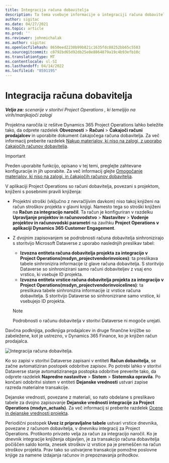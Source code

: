 ```yaml
---
title: Integracija računa dobavitelja
description: Ta tema vsebuje informacije o integraciji računa dobavitelja v aplikaciji Project Operations.
author: sigitac
ms.date: 04/27/2021
ms.topic: article
ms.prod: ''
ms.reviewer: johnmichalak
ms.author: sigitac
ms.openlocfilehash: 8650eed2230b99b821c1635fdc88252bb65c5583
ms.sourcegitcommit: c0792bd65d92db25e0e8864879a19c4b93efb10c
ms.translationtype: MT
ms.contentlocale: sl-SI
ms.lasthandoff: 04/14/2022
ms.locfileid: "8591195"
---
```

# <a name="vendor-invoice-integration"></a>Integracija računa dobavitelja

_**Velja za:** scenarije v storitvi Project Operations , ki temeljijo na virih/manjkajoči zalogi_

Projektna naročila iz rešitve Dynamics 365 Project Operations lahko beležite tako, da odprete razdelek **Obveznosti** > **Računi** > **Čakajoči računi prodajalcev** in uporabite dokument čakajočega računa dobavitelja. Za več informacij preberite razdelek [Nakup materialov, ki niso na zalogi, z uporabo čakajočih računov dobavitelja](../procurement/pending-vendor-invoices.md).

> [!IMPORTANT]
> Preden uporabite funkcijo, opisano v tej temi, preglejte zahtevane konfiguracije in jih uporabite. Za več informacij glejte [Omogočanje materialov, ki niso na zalogi, in čakajočih računov dobavitelja](../procurement/configure-materials-nonstocked.md).

V aplikaciji Project Operations so računi dobavitelja, povezani s projektom, knjiženi s posebnimi pravili knjiženja:

- Projektni stroški (vključno z nevračljivim davkom) niso takoj knjiženi na račun stroškov projekta v glavni knjigi. Namesto tega so stroški knjiženi na **Račun za integracijo naročil**. Ta račun je konfiguriran v razdelku **Upravljanje projektov in računovodstvo** > **Nastavitev** > **Vodenje projektov in računovodski parametri** na zavihku **Project Operations v aplikaciji Dynamics 365 Customer Engagement**.
- Z dvojnim zapisovanjem se podrobnosti računa dobavitelja sinhronizirajo s storitvijo Microsoft Dataverse z uporabo naslednjih preslikav tabel:

     - **Izvozna entiteta računa dobavitelja projekta za integracijo v Project Operations(msdyn_projectvendorinvoices)**: ta preslikava tabele sinhronizira informacije iz glave računa dobavitelja. S storitvijo Dataverse so sinhronizirani samo računi dobaviteljev z vsaj eno vrstico, ki vsebuje ID projekta.
     - **Izvozna entiteta vrstice računa dobavitelja projekta za integracijo v Project Operations(msdyn_projectvendorinvoicelines)**: ta preslikava tabele sinhronizira informacije iz vrstice računa dobavitelja. S storitvijo Dataverse so sinhronizirane samo vrstice, ki vsebujejo ID projekta.

     > [!NOTE]
     > Podrobnosti o računu dobavitelja v storitvi Dataverse ni mogoče urejati.

Davčna podknjiga, podknjiga prodajalcev in druge finančne knjižbe so zabeležene, kot je ustrezno, v Dynamics 365 Finance, ko je knjižen račun prodajalca.

![Integracija računa dobavitelja.](media/DW7VendorInvoice.png)

Ko so zapisi v storitvi Dataverse zapisani v entiteti **Račun dobavitelja**, se začne avtomatiziran postopek odobritve zapisov. Po potrebi lahko v storitvi Dataverse stanje avtomatiziranega postopka odobritve preverite tako, da odprete razdelek **Napredne nastavitve** > **Sistem** > **Sistemska opravila**. Po končani odobritvi sistem v entiteti **Dejanske vrednosti** ustvari zapise razreda materialne transakcije.

Dejanske vrednosti, povezane z materiali, so nato obdelane s preslikavo tabele za dvojno zapisovanje **Dejanske vrednosti integracije za Project Operations (msdyn_actuals)**. Za več informacij si preberite razdelek [Ocene in dejanske vrednosti projekta](resource-dual-write-estimates-actuals.md).

Periodični postopek **Uvoz iz pripravljalne tabele** ustvari vrstice dnevnika, povezane z računom dobavitelja, v dnevniku integracij za Project Operations. Protikonto privzeto velja za račun za integracijo naročil. Ko je dnevnik integracije knjiženja objavljen, je za transakcijo računa dobavitelja počiščen saldo konta, znesek stroškov iz vrstice pa je premeščen na račun stroškov projekta. Prav tako so ustvarjene transakcije pomožne poslovne knjige za namene izdajanja računov in prepoznavanja prihodkov.
